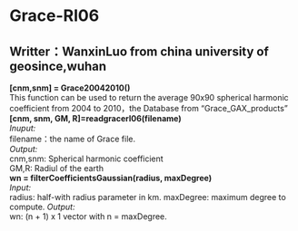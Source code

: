 # Grace-Rl06
## Writter：WanxinLuo from china university of geosince,wuhan
**[cnm,snm] = Grace20042010()**  
This function can be used to return the average 90x90 spherical harmonic coefficient from 2004 to 2010，the Database from “Grace_GAX_products”  
**[cnm, snm, GM, R]=readgracerl06(filename)**  
*Inuput:*  
filename：the name of Grace file.   
*Output:*  
cnm,snm: Spherical harmonic coefficient  
GM,R: Radiul of the earth  
**wn = filterCoefficientsGaussian(radius, maxDegree)**  
*Input:*  
radius: half-with radius parameter in km.
maxDegree: maximum degree to compute.
*Output:*  
wn: (n + 1) x 1 vector with n = maxDegree.

